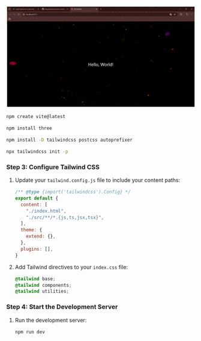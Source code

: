 <p align="center">
<img alt="hello" width="500" src="https://github.com/jakuzzibubbles/threeJs/blob/main/3D-portfolio/public/demo1.gif?raw=true" />
</p>

   ```bash
   npm create vite@latest
   ```



   ```bash
   npm install three
   ```



   ```bash
   npm install -D tailwindcss postcss autoprefixer
   ```



   ```bash
   npx tailwindcss init -p
   ```

### Step 3: Configure Tailwind CSS

1. Update your `tailwind.config.js` file to include your content paths:

   ```javascript
   /** @type {import('tailwindcss').Config} */
   export default {
     content: [
       "./index.html",
       "./src/**/*.{js,ts,jsx,tsx}",
     ],
     theme: {
       extend: {},
     },
     plugins: [],
   }
   ```

2. Add Tailwind directives to your `index.css` file:

   ```css
   @tailwind base;
   @tailwind components;
   @tailwind utilities;
   ```

### Step 4: Start the Development Server

1. Run the development server:

   ```bash
   npm run dev
   ```

